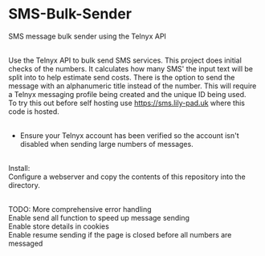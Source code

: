 # SMS-Bulk-Sender
SMS message bulk sender using the Telnyx API</br></br>

Use the Telnyx API to bulk send SMS services. This project does initial checks of the numbers. It calculates how many SMS' the input text will be split into to help estimate send costs. There is the option to send the message with an alphanumeric title instead of the number. This will require a Telnyx messaging profile being created and the unique ID being used.</br>
To try this out before self hosting use https://sms.lily-pad.uk where this code is hosted.</br></br>

* Ensure your Telnyx account has been verified so the account isn't disabled when sending large numbers of messages.</br></br>

Install:</br>
Configure a webserver and copy the contents of this repository into the directory.</br></br>

TODO:
More comprehensive error handling</br>
Enable send all function to speed up message sending</br>
Enable store details in cookies</br>
Enable resume sending if the page is closed before all numbers are messaged
